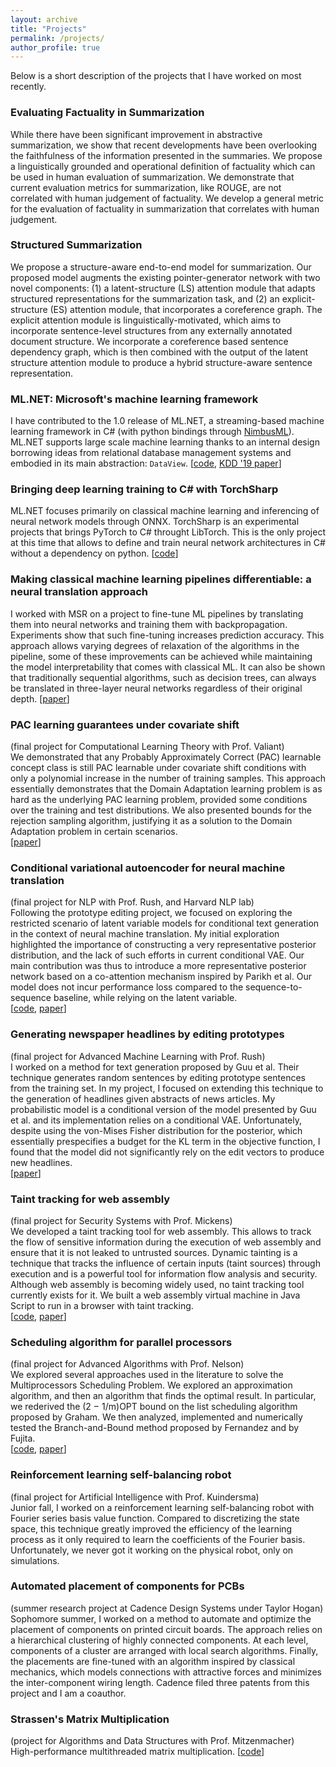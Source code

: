 ```yaml
---
layout: archive
title: "Projects"
permalink: /projects/
author_profile: true
---
```


Below is a short description of the projects that I have worked on most recently.
### Evaluating Factuality in Summarization
While there have been significant improvement in abstractive summarization, we show that recent developments have been overlooking the faithfulness of the information presented in the summaries. We propose a linguistically grounded and operational definition of factuality which can be used in human evaluation of summarization. We demonstrate that current evaluation metrics for summarization, like ROUGE, are not correlated with human judgement of factuality. We develop a general metric for the evaluation of factuality in summarization that correlates with human judgement.

### Structured Summarization
We propose a structure-aware end-to-end model for summarization. Our proposed model augments the existing pointer-generator network with two novel components: (1) a latent-structure (LS) attention module that adapts structured representations for the summarization task, and (2) an explicit-structure (ES) attention module, that incorporates a coreference graph. The explicit attention module is linguistically-motivated, which aims to incorporate sentence-level structures from any externally annotated document structure. We incorporate a coreference based sentence dependency graph, which is then combined with the output of the latent structure attention module to produce a hybrid structure-aware sentence representation.

### ML<span></span>.NET: Microsoft's machine learning framework
I have contributed to the 1.0 release of ML<span></span>.NET, a streaming-based machine learning framework in C# (with python bindings through [NimbusML](https://github.com/Microsoft/NimbusML)).
ML<span></span>.NET supports large scale machine learning thanks to an internal design borrowing ideas from relational database management systems and embodied in its main abstraction: `DataView`.
[[code](https://github.com/dotnet/machinelearning), [KDD '19 paper](https://arxiv.org/abs/1905.05715)]

### Bringing deep learning training to C# with TorchSharp
ML<span></span>.NET focuses primarily on classical machine learning and inferencing of neural network models through ONNX.
TorchSharp is an experimental projects that brings PyTorch to C# throught LibTorch.
This is the only project at this time that allows to define and train neural network architectures in C# without a dependency on python.
[[code](https://github.com/xamarin/TorchSharp)]

### Making classical machine learning pipelines differentiable: a neural translation approach
I worked with MSR on a project to fine-tune ML pipelines by translating them into neural networks and training them with backpropagation.
Experiments show that such fine-tuning increases prediction accuracy.
This approach allows varying degrees of relaxation of the algorithms in the pipeline, some of these improvements can be achieved while maintaining the model interpretability that comes with classical ML.
It can also be shown that traditionally sequential algorithms, such as decision trees, can always be translated in three-layer neural networks regardless of their original depth.
[[paper](https://arxiv.org/abs/1906.03822)]

### PAC learning guarantees under covariate shift
(final project for Computational Learning Theory with Prof. Valiant)  
We demonstrated that any Probably Approximately Correct (PAC) learnable concept class is still PAC learnable under covariate shift conditions with only a polynomial increase in the number of training samples. This approach essentially demonstrates that the Domain Adaptation learning problem is as hard as the underlying PAC learning problem, provided some conditions over the training and test distributions. We also presented bounds for the rejection sampling algorithm, justifying it as a solution to the Domain Adaptation problem in certain scenarios.  
[[paper](https://arxiv.org/abs/1812.06393)]

### Conditional variational autoencoder for neural machine translation
(final project for NLP with Prof. Rush, and Harvard NLP lab)  
Following the prototype editing project, we focused on exploring the restricted scenario of latent variable models for conditional text generation in the context of neural machine translation. My initial exploration highlighted the importance of constructing a very representative posterior distribution, and the lack of such efforts in current conditional VAE. Our main contribution was thus to introduce a more representative posterior network based on a co-attention mechanism inspired by Parikh et al. Our model does not incur performance loss compared to the sequence-to-sequence baseline, while relying on the latent variable.  
[[code](https://github.com/artidoro/conditional-vae), [paper](https://arxiv.org/abs/1812.04405)]

### Generating newspaper headlines by editing prototypes
(final project for Advanced Machine Learning with Prof. Rush)  
I worked on a method for text generation proposed by Guu et al. Their technique generates random sentences by editing prototype sentences from the training set. In my project, I focused on extending this technique to the generation of headlines given abstracts of news articles. My probabilistic model is a conditional version of the model presented by Guu et al. and its implementation relies on a conditional VAE. Unfortunately, despite using the von-Mises Fisher distribution for the posterior, which essentially prespecifies a budget for the KL term in the objective function, I found that the model did not significantly rely on the edit vectors to produce new headlines.  
[[paper](https://artidoro.github.io/files/Conditional_Prototype_Editing_for_Abstractive_Summarization.pdf)]

### Taint tracking for web assembly
(final project for Security Systems with Prof. Mickens)  
We developed a taint tracking tool for web assembly. This allows to track the flow of sensitive information during the execution of web assembly and ensure that it is not leaked to untrusted sources. Dynamic tainting is a technique that tracks the influence of certain inputs (taint sources) through execution and is a powerful tool for information flow analysis and security. Although web assembly is becoming widely used, no taint tracking tool currently exists for it. We built a web assembly virtual machine in Java Script to run in a browser with taint tracking.  
[[code](https://github.com/aronszanto/wasm-taint-tracking), [paper](https://arxiv.org/abs/1807.08349)]

### Scheduling algorithm for parallel processors 
(final project for Advanced Algorithms with Prof. Nelson)  
We explored several approaches used in the literature to solve the Multiprocessors Scheduling Problem. We explored an approximation algorithm, and then an algorithm that finds the optimal result. In particular, we rederived the (2 − 1/m)OPT bound on the list scheduling algorithm proposed by Graham. We then analyzed, implemented and numerically tested the Branch-and-Bound method proposed by Fernandez and by Fujita.  
[[code](https://github.com/artidoro/scheduling), [paper](https://artidoro.github.io/files/Analyzing_Branch_and_Bound_Algorithms_for_the_Multiprocessor_Scheduling_Problem.pdf)]

### Reinforcement learning self-balancing robot
(final project for Artificial Intelligence with Prof. Kuindersma)  
Junior fall, I worked on a reinforcement learning self-balancing robot with Fourier series basis value function. Compared to discretizing the state space, this technique greatly improved the efficiency of the learning process as it only required to learn the coefficients of the Fourier basis. Unfortunately, we never got it working on the physical robot, only on simulations.  

### Automated placement of components for PCBs
(summer research project at Cadence Design Systems under Taylor Hogan)  
Sophomore summer, I worked on a method to automate and optimize the placement of components on printed circuit boards. The approach relies on a hierarchical clustering of highly connected components. At each level, components of a cluster are arranged with local search algorithms. Finally, the placements are fine-tuned with an algorithm inspired by classical mechanics, which models connections with attractive forces and minimizes the inter-component wiring length. Cadence filed three patents from this project and I am a coauthor.

### Strassen's Matrix Multiplication
(project for Algorithms and Data Structures with Prof. Mitzenmacher)  
High-performance multithreaded matrix multiplication.
[[code](https://github.com/aronszanto/strassen)]